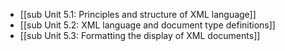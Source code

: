 - [[sub Unit 5.1: Principles and structure of XML language]]
- [[sub Unit 5.2: XML language and document type definitions]]
- [[sub Unit 5.3: Formatting the display of XML documents]]